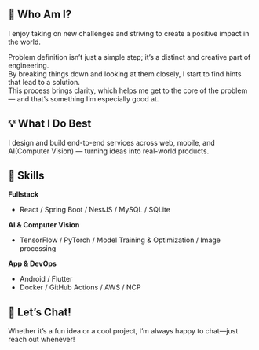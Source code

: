 ## 🚀 Who Am I?

I enjoy taking on new challenges and striving to create a positive impact in the world.

Problem definition isn’t just a simple step; it’s a distinct and creative part of engineering.  
By breaking things down and looking at them closely, I start to find hints that lead to a solution.  
This process brings clarity, which helps me get to the core of the problem — and that’s something I’m especially good at.

## 💡 What I Do Best

I design and build end-to-end services across web, mobile, and AI(Computer Vision) — turning ideas into real-world products.

## 🎯 Skills

__Fullstack__
- React / Spring Boot / NestJS / MySQL / SQLite

__AI & Computer Vision__
- TensorFlow / PyTorch / Model Training & Optimization / Image processing

__App & DevOps__
- Android / Flutter
- Docker / GitHub Actions / AWS / NCP

## 🤝 Let’s Chat!

Whether it’s a fun idea or a cool project, I’m always happy to chat—just reach out whenever!
